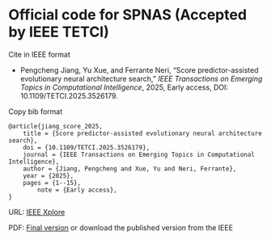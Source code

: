 # Official code for SPNAS (Accepted by IEEE TETCI)

Cite in IEEE format
- Pengcheng Jiang, Yu Xue, and Ferrante Neri, “Score predictor-assisted evolutionary neural architecture search,” _IEEE Transactions on Emerging Topics in Computational Intelligence_, 2025, Early access, DOI: 10.1109/TETCI.2025.3526179.

Copy bib format
```
@article{jiang_score_2025,
	title = {Score predictor-assisted evolutionary neural architecture search},
	doi = {10.1109/TETCI.2025.3526179},
	journal = {IEEE Transactions on Emerging Topics in Computational Intelligence},
	author = {Jiang, Pengcheng and Xue, Yu and Neri, Ferrante},
	year = {2025},
	pages = {1--15},
        note = {Early access},
}
```
URL: [IEEE Xplore](https://ieeexplore.ieee.org/document/10841460/)

PDF: [Final version](files/FINAL_VERSION.pdf) or download the published version from the IEEE
